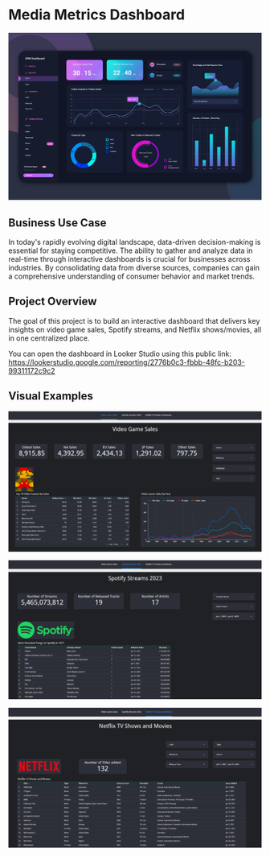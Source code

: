 # Media Metrics Dashboard

![alt text](https://github.com/denisgaribovic/media-metrics-dashboard/blob/main/Pictures/Banner.png)

## Business Use Case

In today's rapidly evolving digital landscape, data-driven decision-making is essential for staying competitive. The ability to gather and analyze data in real-time through interactive dashboards is crucial for businesses across industries. By consolidating data from diverse sources, companies can gain a comprehensive understanding of consumer behavior and market trends.

## Project Overview

The goal of this project is to build an interactive dashboard that delivers key insights on video game sales, Spotify streams, and Netflix shows/movies, all in one centralized place.

You can open the dashboard in Looker Studio using this public link: https://lookerstudio.google.com/reporting/2776b0c3-fbbb-48fc-b203-99311172c9c2

## Visual Examples

![alt text](https://github.com/denisgaribovic/media-metrics-dashboard/blob/main/Pictures/Example%201.png)

![alt text](https://github.com/denisgaribovic/media-metrics-dashboard/blob/main/Pictures/Example%202.png)

![alt text](https://github.com/denisgaribovic/media-metrics-dashboard/blob/main/Pictures/Example%203.png)
